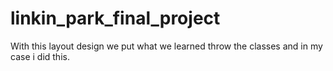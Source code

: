 # linkin_park_final_project
With this layout design we put what we learned throw the classes and in my case i did this.
